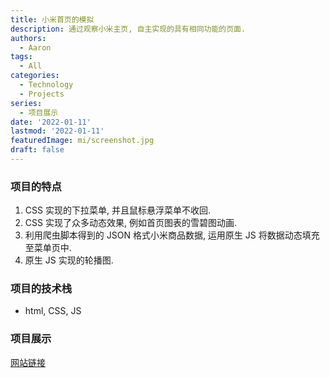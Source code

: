 ```yaml
---
title: 小米首页的模拟
description: 通过观察小米主页, 自主实现的具有相同功能的页面.
authors:
  - Aaron
tags:
  - All
categories:
  - Technology
  - Projects
series:
  - 项目展示
date: '2022-01-11'
lastmod: '2022-01-11'
featuredImage: mi/screenshot.jpg
draft: false
---
```

### 项目的特点

1. CSS 实现的下拉菜单, 并且鼠标悬浮菜单不收回.
1. CSS 实现了众多动态效果, 例如首页图表的雪碧图动画.
2. 利用爬虫脚本得到的 JSON 格式小米商品数据, 运用原生 JS 将数据动态填充至菜单页中.
3. 原生 JS 实现的轮播图.

### 项目的技术栈

- html, CSS, JS

### 项目展示

[网站链接](/mi/index.html)

